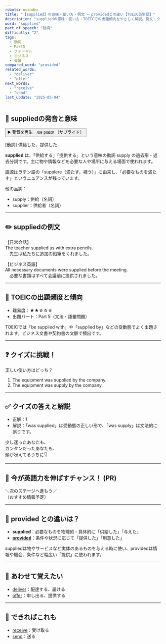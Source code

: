 ```yaml
---
robots: noindex
title: "【supplied】の意味・使い方・例文 ― providedとの違い【TOEIC英単語】"
description: "suppliedの意味・使い方・TOEICでの出題傾向をやさしく解説。例文・クイズ付きでprovidedとの違いもわかりやすく学べます。"
word: "supplied"
part_of_speech: "動詞"
difficulty: "2"
tags:
  - 動詞
  - Part5
  - フォーマル
  - ビジネス
  - 会議
compared_word: "provided"
related_words:
  - "deliver"
  - "offer"
next_words:
  - "receive"
  - "send"
last_update: "2025-05-04"
---
```


## 🔰 suppliedの発音と意味

<button class="play-audio" onclick="playTTS('supplied')">
  <span class="play-audio-main">
    ▶️ 発音を再生　/səˈplaɪd/
  </span>
  <span class="play-audio-sub">
    （サプライド）
  </span>
</button>

[動詞] 供給した、提供した

**supplied** は、「供給する」「提供する」という意味の動詞 supply の過去形・過去分詞です。主に物や情報などを必要な人や場所に与える場面で使われます。

語源はラテン語の「supplere（満たす、補う）」に由来し、「必要なものを満たす」というニュアンスが残っています。

他の品詞：  
- supply：供給（名詞）
- supplier：供給者（名詞）

---

## ✏️ suppliedの例文

【日常会話】  
The teacher supplied us with extra pencils.  
　先生は私たちに追加の鉛筆をくれました。

【ビジネス英語】  
All necessary documents were supplied before the meeting.  
　必要な書類はすべて会議前に提供されました。

---

## 🎯 TOEICの出題頻度と傾向

- 難易度：★★☆☆☆
- 出題パート：Part 5（文法・語彙問題）

TOEICでは「be supplied with」や「supplied by」などの受動態でよく出題されます。ビジネス文書や契約書の文脈で頻出です。

---

## ❓ クイズに挑戦！

正しい使い方はどっち？

1. The equipment was supplied by the company.  
2. The equipment was supply by the company.

---

## ✅ クイズの答えと解説

- 正解：**1**
- 解説：「was supplied」は受動態の正しい形で、「was supply」は文法的に誤りです。

少し迷ったあなたも、  
カンタンだったあなたも、  
頭が冴えてるうちに👇️

---

## 🚀 今が英語力を伸ばすチャンス！ (PR)

<div class="info-center">
＼次のステージへ進もう／<br>  
（おすすめ情報予定）
</div>

---

## 🤔  provided との違いは？

- **supplied**：必要なものを物理的・具体的に「供給した」「与えた」
- **[provided](/word/provided)**：条件や状況に応じて「提供した」「用意した」

suppliedは物やサービスなど実体のあるものを与える時に使い、providedは情報や機会、条件など幅広い「提供」に使われます。

---

## 🧩 あわせて覚えたい

- [deliver](/word/deliver)：配達する、届ける
- [offer](/word/offer)：申し出る、提供する

---

## 📖 できればこれも

- [receive](/word/receive)：受け取る
- [send](/word/send)：送る

<!-- cvid: aid08_bid07 -->
